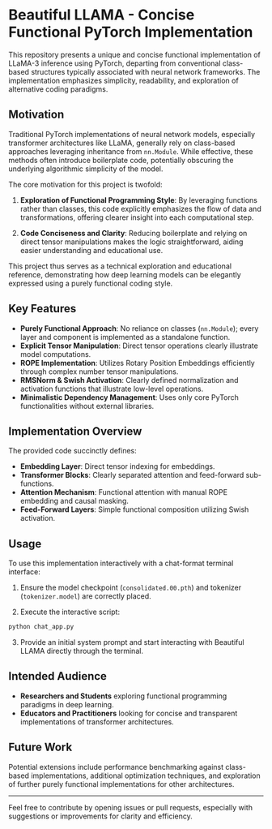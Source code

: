 # Beautiful LLAMA - Concise Functional PyTorch Implementation

This repository presents a unique and concise functional implementation of LLaMA-3 inference using PyTorch, departing from conventional class-based structures typically associated with neural network frameworks. The implementation emphasizes simplicity, readability, and exploration of alternative coding paradigms.

## Motivation

Traditional PyTorch implementations of neural network models, especially transformer architectures like LLaMA, generally rely on class-based approaches leveraging inheritance from `nn.Module`. While effective, these methods often introduce boilerplate code, potentially obscuring the underlying algorithmic simplicity of the model.

The core motivation for this project is twofold:

1. **Exploration of Functional Programming Style**: By leveraging functions rather than classes, this code explicitly emphasizes the flow of data and transformations, offering clearer insight into each computational step.

2. **Code Conciseness and Clarity**: Reducing boilerplate and relying on direct tensor manipulations makes the logic straightforward, aiding easier understanding and educational use.

This project thus serves as a technical exploration and educational reference, demonstrating how deep learning models can be elegantly expressed using a purely functional coding style.

## Key Features

- **Purely Functional Approach**: No reliance on classes (`nn.Module`); every layer and component is implemented as a standalone function.
- **Explicit Tensor Manipulation**: Direct tensor operations clearly illustrate model computations.
- **ROPE Implementation**: Utilizes Rotary Position Embeddings efficiently through complex number tensor manipulations.
- **RMSNorm & Swish Activation**: Clearly defined normalization and activation functions that illustrate low-level operations.
- **Minimalistic Dependency Management**: Uses only core PyTorch functionalities without external libraries.

## Implementation Overview

The provided code succinctly defines:

- **Embedding Layer**: Direct tensor indexing for embeddings.
- **Transformer Blocks**: Clearly separated attention and feed-forward sub-functions.
- **Attention Mechanism**: Functional attention with manual ROPE embedding and causal masking.
- **Feed-Forward Layers**: Simple functional composition utilizing Swish activation.

## Usage

To use this implementation interactively with a chat-format terminal interface:

1. Ensure the model checkpoint (`consolidated.00.pth`) and tokenizer (`tokenizer.model`) are correctly placed.

2. Execute the interactive script:

```bash
python chat_app.py
```

3. Provide an initial system prompt and start interacting with Beautiful LLAMA directly through the terminal.

## Intended Audience

- **Researchers and Students** exploring functional programming paradigms in deep learning.
- **Educators and Practitioners** looking for concise and transparent implementations of transformer architectures.

## Future Work

Potential extensions include performance benchmarking against class-based implementations, additional optimization techniques, and exploration of further purely functional implementations for other architectures.

---

Feel free to contribute by opening issues or pull requests, especially with suggestions or improvements for clarity and efficiency.

